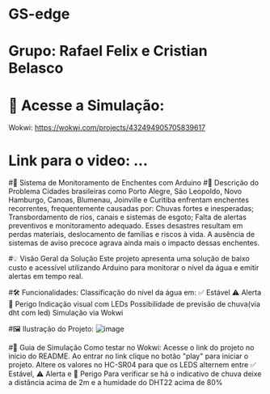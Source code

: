 # GS-edge
# Grupo: Rafael Felix e Cristian Belasco
# 🔗 Acesse a Simulação:
Wokwi: https://wokwi.com/projects/432494905705839617
# Link para o video: ...

#🌊 Sistema de Monitoramento de Enchentes com Arduino
#📌 Descrição do Problema
Cidades brasileiras como Porto Alegre, São Leopoldo, Novo Hamburgo, Canoas, Blumenau, Joinville e Curitiba enfrentam enchentes recorrentes, frequentemente causadas por:
Chuvas fortes e inesperadas;
Transbordamento de rios, canais e sistemas de esgoto;
Falta de alertas preventivos e monitoramento adequado.
Esses desastres resultam em perdas materiais, deslocamento de famílias e riscos à vida. A ausência de sistemas de aviso precoce agrava ainda mais o impacto dessas enchentes.

#💡 Visão Geral da Solução
Este projeto apresenta uma solução de baixo custo e acessível utilizando Arduino para monitorar o nível da água e emitir alertas em tempo real.

#🛠 Funcionalidades:
Classificação do nível da água em:
✅ Estável
⚠️ Alerta
🚨 Perigo
Indicação visual com LEDs
Possibilidade de previsão de chuva(via dht com led)
Simulação via Wokwi

#🖼️ Ilustração do Projeto:
![image](https://github.com/user-attachments/assets/d049f498-8d4f-45a6-af4f-f65876070c12)

#📘 Guia de Simulação
Como testar no Wokwi:
Acesse o link do projeto no inicio do README.
Ao entrar no link clique no botão "play" para iniciar o projeto.
Altere os valores no HC-SR04 para que os LEDS alternem entre ✅ Estável, ⚠️ Alerta e 🚨 Perigo 
Para verificar se há o indicativo de chuva deixe a distância acima de 2m e a humidade do DHT22 acima de 80%
